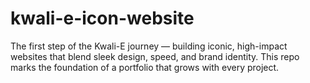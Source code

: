 # kwali-e-icon-website
The first step of the Kwali-E journey — building iconic, high-impact websites that blend sleek design, speed, and brand identity. This repo marks the foundation of a portfolio that grows with every project.
